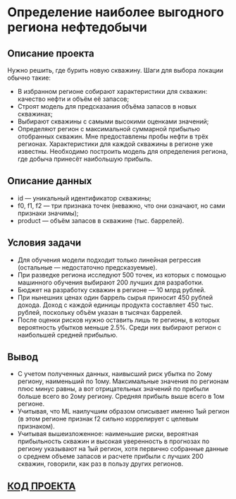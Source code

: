 # Определение наиболее выгодного региона нефтедобычи

## Описание проекта
Нужно решить, где бурить новую скважину.
Шаги для выбора локации обычно такие:
- В избранном регионе собирают характеристики для скважин: качество нефти и объём её запасов;
- Строят модель для предсказания объёма запасов в новых скважинах;
- Выбирают скважины с самыми высокими оценками значений;
- Определяют регион с максимальной суммарной прибылью отобранных скважин.
Мне предоставлены пробы нефти в трёх регионах. Характеристики для каждой скважины в регионе уже известны. Необходимо построить модель для определения региона, где добыча принесёт наибольшую прибыль.  


## Описание данных
- id — уникальный идентификатор скважины;
- f0, f1, f2 — три признака точек (неважно, что они означают, но сами признаки значимы);
- product — объём запасов в скважине (тыс. баррелей).  


## Условия задачи
- Для обучения модели подходит только линейная регрессия (остальные — недостаточно предсказуемые).
- При разведке региона исследуют 500 точек, из которых с помощью машинного обучения выбирают 200 лучших для разработки.
- Бюджет на разработку скважин в регионе — 10 млрд рублей.
- При нынешних ценах один баррель сырья приносит 450 рублей дохода. Доход с каждой единицы продукта составляет 450 тыс. рублей, поскольку объём указан в тысячах баррелей.
- После оценки рисков нужно оставить лишь те регионы, в которых вероятность убытков меньше 2.5%. Среди них выбирают регион с наибольшей средней прибылью.

## Вывод

- С учетом полученных данных, наивысший риск убытка по 2ому региону, наименьший по 1ому. Максимальные значения по регионам плюс минус равны, а вот отрицательных значений по прибыли больше всего во 2ому региону. Средняя прибыль выше всего в 1ом регионе.
- Учитывая, что ML наилучшим образом описывает именно 1ый регион (в этом регионе признак f2 сильно коррелирует с целевым признаком).
- Учитывая вышеизложенное: наименьшие риски, вероятная прибыльность скважин и высокая уверенность в прогнозах по региону указывают на 1ый регион, хотя первично собранные данные о среднем объеме запасов и расчете прибыли с лучших 200 скважин, говорили, как раз в пользу других регионов.

## [КОД ПРОЕКТА](determining_oil_region_project.ipynb)